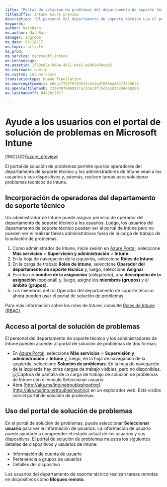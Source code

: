```yaml
---
title: "Portal de solución de problemas del departamento de soporte técnico | Microsoft Docs"
titleSuffix: Intune Azure preview
description: "El personal del departamento de soporte técnico usa el portal de solución de problemas para solucionar los problemas técnicos de los usuarios"
keywords: 
author: NathBarn
ms.author: NathBarn
manager: angrobe
ms.date: 03/18/17
ms.topic: article
ms.prod: 
ms.service: microsoft-intune
ms.technology: 
ms.assetid: 1f39c02a-8d8a-4911-b4e1-e8d014dbce95
ms.reviewer: sumitp
ms.custom: intune-azure
translationtype: Human Translation
ms.sourcegitcommit: e0ecc775f70703574c4e1adf0f0aa204f2745b72
ms.openlocfilehash: 723830f686991fe13de13f75c6a5d1bc84e6920b
ms.lasthandoff: 04/20/2017

---
```

# <a name="help-users-with-the-troubleshooting-portal-in-microsoft-intune"></a>Ayude a los usuarios con el portal de solución de problemas en Microsoft Intune

[!INCLUDE[azure_preview](../includes/azure_preview.md)]

El portal de solución de problemas permite que los operadores del departamento de soporte técnico y los administradores de Intune vean a los usuarios y sus dispositivos y, además, realicen tareas para solucionar problemas técnicos de Intune.

## <a name="add-help-desk-operators"></a>Incorporación de operadores del departamento de soporte técnico
Un administrador de Intune puede asignar permiso de operador del departamento de soporte técnico a los usuarios. Luego, los usuarios del departamento de soporte técnico pueden ver el portal de Intune pero no pueden ver ni realizar tareas administrativas fuera de la carga de trabajo de la solución de problemas.

1. Como administrador de Intune, inicie sesión en [Azure Portal](https:portal.azure.com), seleccione **Más servicios** > **Supervisión y administración** > **Intune**.
2. En la hoja de navegación de la izquierda, seleccione **Roles de Intune**.
3. En la carga de trabajo **Roles de Intune**, seleccione **Operador del departamento de soporte técnico** y, luego, seleccione **Asignar**.
4. Escriba un **nombre de la asignación** (obligatorio), una **descripción de la asignación** (opcional) y, luego, asigne los **miembros (grupos)** y el **ámbito (grupos)**.
5. Los miembros del rol Operador del departamento de soporte técnico ahora pueden usar el portal de solución de problemas.

Para más información sobre los roles de Intune, consulte [Roles de Intune (RBAC)](https://docs.microsoft.com/intune-azure/access-control/role-based-access-control).

## <a name="access-the-troubleshooting-portal"></a>Acceso al portal de solución de problemas

El personal del departamento de soporte técnico y los administradores de Intune pueden acceder al portal de solución de problemas de dos formas:
- En [Azure Portal](https:portal.azure.com), seleccione **Más servicios** > **Supervisión y administración** > **Intune** y, luego, en la hoja de navegación de la izquierda, seleccione **Solución de problemas**. En la hoja de navegación de la izquierda hay otras cargas de trabajo visibles, pero no disponibles.
![Captura de pantalla de la carga de trabajo de solución de problemas de Intune con el vínculo Seleccionar usuario](media/help-desk-user.png)
- Abra [http://aka.ms/intunetroubleshooting](http://aka.ms/intunetroubleshooting) en un explorador web. Está visible solo el portal de solución de problemas.

## <a name="use-the-troubleshooting-portal"></a>Uso del portal de solución de problemas

En el portal de solución de problemas, puede seleccionar **Seleccionar usuario** para ver la información de usuarios. La información de usuario puede ayudarle a comprender el estado actual de los usuarios y sus dispositivos. El portal de solución de problemas muestra los siguientes detalles de dispositivos y usuarios de Intune:
- Información de cuenta de usuario
- Pertenencia a grupos de usuarios
- Detalles del dispositivo

Los usuarios del departamento de soporte técnico realizan tareas remotas en dispositivos como **Bloqueo remoto**.

